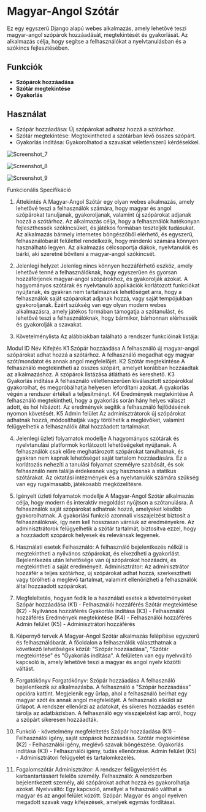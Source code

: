 # Magyar-Angol Szótár 

Ez egy egyszerű Django alapú webes alkalmazás, amely lehetővé teszi magyar-angol szópárok hozzáadását, megtekintését és gyakorlását. Az alkalmazás célja, hogy segítse a felhasználókat a nyelvtanulásban és a szókincs fejlesztésében.

## Funkciók

- **Szópárok hozzáadása**
- **Szótár megtekintése**
- **Gyakorlás**

## Használat
- Szópár hozzáadása: Új szópárokat adhatsz hozzá a szótárhoz.
- Szótár megtekintése: Megtekintheted a szótárban lévő összes szópárt.
- Gyakorlás indítása: Gyakorolhatod a szavakat véletlenszerű kérdésekkel.


![Screenshot_7](https://github.com/user-attachments/assets/1c0ffde1-6700-4cdf-83fe-56be19ab20da)


![Screenshot_8](https://github.com/user-attachments/assets/f3d3046d-e0fe-4545-b3a3-6da363060a44)


![Screenshot_9](https://github.com/user-attachments/assets/e4b68d00-5822-4d69-b70e-be76caf5fff9)




Funkcionális Specifikáció
1. Áttekintés
A Magyar-Angol Szótár egy olyan webes alkalmazás, amely lehetővé teszi a felhasználók számára, hogy magyar és angol szópárokat tanuljanak, gyakoroljanak, valamint új szópárokat adjanak hozzá a szótárhoz. Az alkalmazás célja, hogy a felhasználók hatékonyan fejleszthessék szókincsüket, és játékos formában teszteljék tudásukat. Az alkalmazás bármely internetes böngészőből elérhető, és egyszerű, felhasználóbarát felülettel rendelkezik, hogy mindenki számára könnyen használható legyen. Az alkalmazás célcsoportja diákok, nyelvtanulók és bárki, aki szeretné bővíteni a magyar-angol szókincsét.

2. Jelenlegi helyzet
Jelenleg nincs könnyen hozzáférhető eszköz, amely lehetővé tenné a felhasználóknak, hogy egyszerűen és gyorsan hozzáférjenek magyar-angol szópárokhoz, és gyakorolják azokat. A hagyományos szótárak és nyelvtanuló applikációk korlátozott funkciókat nyújtanak, és gyakran nem tartalmaznak lehetőséget arra, hogy a felhasználók saját szópárokat adjanak hozzá, vagy saját tempójukban gyakoroljanak. Ezért szükség van egy olyan modern webes alkalmazásra, amely játékos formában támogatja a szótanulást, és lehetővé teszi a felhasználóknak, hogy bármikor, bárhonnan elérhessék és gyakorolják a szavakat.

3. Követelménylista
Az alábbiakban található a rendszer funkcióinak listája:

Modul ID	Név	Kifejtés
K1	Szópár hozzáadása	A felhasználó új magyar-angol szópárokat adhat hozzá a szótárhoz. A felhasználó megadhat egy magyar szót/mondatot és annak angol megfelelőjét.
K2	Szótár megtekintése	A felhasználó megtekintheti az összes szópárt, amelyet korábban hozzáadtak az alkalmazáshoz. A szópárok listázása átlátható és kereshető.
K3	Gyakorlás indítása	A felhasználó véletlenszerűen kiválasztott szópárokkal gyakorolhat, és megpróbálhatja helyesen lefordítani azokat. A gyakorlás végén a rendszer értékeli a teljesítményt.
K4	Eredmények megtekintése	A felhasználó megtekintheti, hogy a gyakorlás során hány helyes választ adott, és hol hibázott. Az eredmények segítik a felhasználó fejlődésének nyomon követését.
K5	Admin felület	Az adminisztrátorok új szópárokat adhatnak hozzá, módosíthatják vagy törölhetik a meglévőket, valamint felügyelhetik a felhasználók által hozzáadott tartalmakat.

4. Jelenlegi üzleti folyamatok modellje
A hagyományos szótárak és nyelvtanulási platformok korlátozott lehetőségeket nyújtanak. A felhasználók csak előre meghatározott szópárokat tanulhatnak, és gyakran nem kapnak lehetőséget saját tartalom hozzáadására. Ez a korlátozás nehezíti a tanulási folyamat személyre szabását, és sok felhasználó nem találja érdekesnek vagy hasznosnak a statikus szótárakat. Az oktatási intézmények és a nyelvtanulók számára szükség van egy rugalmasabb, játékosabb megközelítésre.

5. Igényelt üzleti folyamatok modellje
A Magyar-Angol Szótár alkalmazás célja, hogy modern és interaktív megoldást nyújtson a szótanulásra. A felhasználók saját szópárokat adhatnak hozzá, amelyeket később gyakorolhatnak. A gyakorlási funkció azonnali visszajelzést biztosít a felhasználóknak, így nem kell hosszasan várniuk az eredményekre. Az adminisztrátorok felügyelhetik a szótár tartalmát, biztosítva ezzel, hogy a hozzáadott szópárok helyesek és relevánsak legyenek.

6. Használati esetek
Felhasználó: A felhasználó bejelentkezés nélkül is megtekintheti a nyilvános szópárokat, és elkezdheti a gyakorlást. Bejelentkezés után lehetősége van új szópárokat hozzáadni, és megtekintheti a saját eredményeit.
Adminisztrátor: Az adminisztrátor hozzáfér a teljes szótárhoz, új szópárokat adhat hozzá, szerkesztheti vagy törölheti a meglévő tartalmat, valamint ellenőrizheti a felhasználók által hozzáadott szópárokat.
7. Megfeleltetés, hogyan fedik le a használati esetek a követelményeket
Szópár hozzáadása (K1) - Felhasználói hozzáférés
Szótár megtekintése (K2) - Nyilvános hozzáférés
Gyakorlás indítása (K3) - Felhasználói hozzáférés
Eredmények megtekintése (K4) - Felhasználói hozzáférés
Admin felület (K5) - Adminisztrátori hozzáférés
8. Képernyő tervek
A Magyar-Angol Szótár alkalmazás felépítése egyszerű és felhasználóbarát. A főoldalon a felhasználók választhatnak a következő lehetőségek közül: "Szópár hozzáadása", "Szótár megtekintése" és "Gyakorlás indítása". A felületen van egy nyelvváltó kapcsoló is, amely lehetővé teszi a magyar és angol nyelv közötti váltást.

9. Forgatókönyv
Forgatókönyv: Szópár hozzáadása
A felhasználó bejelentkezik az alkalmazásba.
A felhasználó a "Szópár hozzáadása" opcióra kattint.
Megjelenik egy űrlap, ahol a felhasználó beírhat egy magyar szót és annak angol megfelelőjét.
A felhasználó elküldi az űrlapot.
A rendszer ellenőrzi az adatokat, és sikeres hozzáadás esetén tárolja az adatbázisban.
A felhasználó egy visszajelzést kap arról, hogy a szópárt sikeresen hozzáadták.
10. Funkció - követelmény megfeleltetés
Szópár hozzáadása (K1) - Felhasználói igény, saját szópárok hozzáadása.
Szótár megtekintése (K2) - Felhasználói igény, meglévő szavak böngészése.
Gyakorlás indítása (K3) - Felhasználói igény, tudás ellenőrzése.
Admin felület (K5) - Adminisztrátori felügyelet és tartalomkezelés.
11. Fogalomszótár
Adminisztrátor: A rendszer felügyeletéért és karbantartásáért felelős személy.
Felhasználó: A rendszerben bejelentkezett személy, aki szópárokat adhat hozzá és gyakorolhatja azokat.
Nyelvváltó: Egy kapcsoló, amellyel a felhasználó válthat a magyar és az angol felület között.
Szópár: Magyar és angol nyelven megadott szavak vagy kifejezések, amelyek egymás fordításai.
